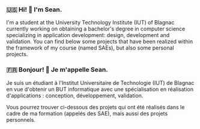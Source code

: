 ### 🇺🇸 Hi! 👋 I'm Sean.

I'm a student at the University Technology Institute (IUT) of Blagnac currently working on obtaining a bachelor's degree in computer science specializing in application development: design, development and validation.
You can find below some projects that have been realized within the framework of my course (named SAEs), but also some personal projects.

### 🇫🇷 Bonjour! 👋 Je m'appelle Sean.

Je suis un étudiant à l'Institut Universitaire de Technologie (IUT) de Blagnac en vue d'obtenir un BUT informatique avec une spécialisation en réalisation d'applications : conception, développement, validation.

Vous pourrez trouver ci-dessous des projets qui ont été réalisés dans le cadre de ma formation (appelés des SAE), mais aussi des projets personnels. 




<!--
**Sean0203/Sean0203** is a ✨ _special_ ✨ repository because its `README.md` (this file) appears on your GitHub profile.

Here are some ideas to get you started:

- 🔭 I’m currently working on ...
- 🌱 I’m currently learning ...
- 👯 I’m looking to collaborate on ...
- 🤔 I’m looking for help with ...
- 💬 Ask me about ...
- 📫 How to reach me: ...
- 😄 Pronouns: ...
- ⚡ Fun fact: ...
-->
